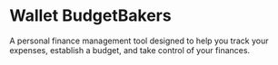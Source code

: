 # Wallet BudgetBakers

A personal finance management tool designed to help you track your expenses, establish a budget, and take control of your finances.
